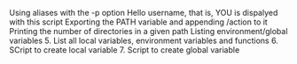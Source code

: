 Using aliases with the -p option
Hello username, that is, YOU is dispalyed with this script
Exporting the PATH variable and appending /action to it
Printing the number of directories in a given path
Listing environment/global variables
5. List all local variables, environment variables and functions
6. SCript to create local variable
7. Script to create global variable
